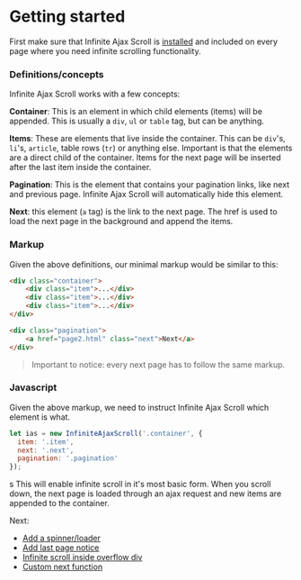 # Getting started

First make sure that Infinite Ajax Scroll is [installed](installation.md) and included on every page where you need infinite scrolling functionality.

### Definitions/concepts

Infinite Ajax Scroll works with a few concepts:

**Container**: This is an element in which child elements (items) will be appended. This is usually a `div`, `ul` or `table` tag, but can be anything. 

**Items**: These are elements that live inside the container. This can be `div`'s, `li`'s, `article`, table rows (`tr`) or anything else. Important is that the elements are a direct child of the container. Items for the next page will be inserted after the last item inside the container.

**Pagination**: This is the element that contains your pagination links, like next and previous page. Infinite Ajax Scroll will automatically hide this element.

**Next**: this element (`a` tag) is the link to the next page. The href is used to load the next page in the background and append the items.

### Markup

Given the above definitions, our minimal markup would be similar to this:

```html
<div class="container">
    <div class="item">...</div>
    <div class="item">...</div>
    <div class="item">...</div>
</div>

<div class="pagination">
    <a href="page2.html" class="next">Next</a>
</div>
```

<!--
<iframe src="https://codesandbox.io/embed/vanilla" style="width:100%; height:500px; border:0; border-radius: 4px; overflow:hidden;" sandbox="allow-modals allow-forms allow-popups allow-scripts allow-same-origin"></iframe><iframe src="https://codesandbox.io/embed/vanilla" style="width:100%; height:500px; border:0; border-radius: 4px; overflow:hidden;" sandbox="allow-modals allow-forms allow-popups allow-scripts allow-same-origin"></iframe>
-->

> Important to notice: every next page has to follow the same markup.


### Javascript

Given the above markup, we need to instruct Infinite Ajax Scroll which element is what.

```js
let ias = new InfiniteAjaxScroll('.container', {
  item: '.item',
  next: '.next',
  pagination: '.pagination'
});
```
s
This will enable infinite scroll in it's most basic form. When you scroll down, the next page is loaded through an ajax request and new items are appended to the container.

Next:

- [Add a spinner/loader](installation.md)
- [Add last page notice](installation.md)
- [Infinite scroll inside overflow div](installation.md)
- [Custom next function](installation.md)
